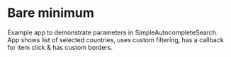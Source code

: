 # Bare minimum

Example app to demonstrate parameters in SimpleAutocompleteSearch.
App shows list of selected countries, uses custom filtering, has a callback for item click & has custom borders.